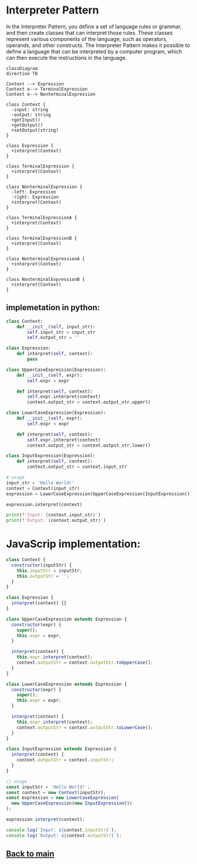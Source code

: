 # Interpreter Pattern

In the Interpreter Pattern, you define a set of language rules or grammar, and then create classes that can interpret those rules. These classes represent various components of the language, such as operators, operands, and other constructs. The Interpreter Pattern makes it possible to define a language that can be interpreted by a computer program, which can then execute the instructions in the language.

```mermaid
classDiagram
direction TB

Context --> Expression
Context o--> TerminalExpression
Context o--> NonterminalExpression

class Context {
  -input: string
  -output: string
  +getInput()
  +getOutput()
  +setOutput(string)
}

class Expression {
  +interpret(Context)
}

class TerminalExpression {
  +interpret(Context)
}

class NonterminalExpression {
  -left: Expression
  -right: Expression
  +interpret(Context)
}

class TerminalExpressionA {
  +interpret(Context)
}

class TerminalExpressionB {
  +interpret(Context)
}

class NonterminalExpressionA {
  +interpret(Context)
}

class NonterminalExpressionB {
  +interpret(Context)
}

```

## implemetation in python:
```python
class Context:
    def __init__(self, input_str):
        self.input_str = input_str
        self.output_str = ''

class Expression:
    def interpret(self, context):
        pass

class UpperCaseExpression(Expression):
    def __init__(self, expr):
        self.expr = expr

    def interpret(self, context):
        self.expr.interpret(context)
        context.output_str = context.output_str.upper()

class LowerCaseExpression(Expression):
    def __init__(self, expr):
        self.expr = expr

    def interpret(self, context):
        self.expr.interpret(context)
        context.output_str = context.output_str.lower()

class InputExpression(Expression):
    def interpret(self, context):
        context.output_str = context.input_str

# usage
input_str = 'Hello World!'
context = Context(input_str)
expression = LowerCaseExpression(UpperCaseExpression(InputExpression()))

expression.interpret(context)

print(f'Input: {context.input_str}')
print(f'Output: {context.output_str}')

```
# JavaScrip implementation:

```js
class Context {
  constructor(inputStr) {
    this.inputStr = inputStr;
    this.outputStr = '';
  }
}

class Expression {
  interpret(context) {}
}

class UpperCaseExpression extends Expression {
  constructor(expr) {
    super();
    this.expr = expr;
  }

  interpret(context) {
    this.expr.interpret(context);
    context.outputStr = context.outputStr.toUpperCase();
  }
}

class LowerCaseExpression extends Expression {
  constructor(expr) {
    super();
    this.expr = expr;
  }

  interpret(context) {
    this.expr.interpret(context);
    context.outputStr = context.outputStr.toLowerCase();
  }
}

class InputExpression extends Expression {
  interpret(context) {
    context.outputStr = context.inputStr;
  }
}

// usage
const inputStr = 'Hello World!';
const context = new Context(inputStr);
const expression = new LowerCaseExpression(
  new UpperCaseExpression(new InputExpression())
);

expression.interpret(context);

console.log(`Input: ${context.inputStr}`);
console.log(`Output: ${context.outputStr}`);

```

## [Back to main](../readme.md)